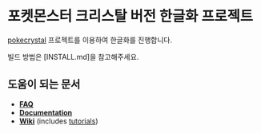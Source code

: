 # 포켓몬스터 크리스탈 버전 한글화 프로젝트

[pokecrystal] 프로젝트를 이용하여 한글화를 진행합니다.

빌드 방법은 [INSTALL.md]을 참고해주세요.

## 도움이 되는 문서

- [**FAQ**](FAQ.md)
- [**Documentation**](docs/)
- [**Wiki**][wiki] (includes [tutorials][tutorials])

[pokecrystal]: https://github.com/pret/pokecrystal
[wiki]: https://github.com/pret/pokecrystal/wiki
[tutorials]: https://github.com/pret/pokecrystal/wiki/Tutorials
